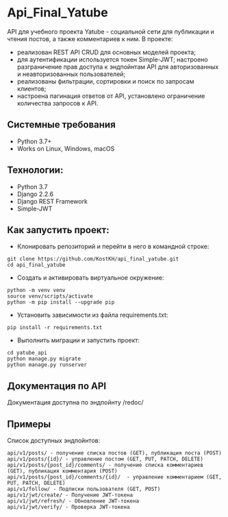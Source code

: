 # Api_Final_Yatube

API для учебного проекта Yatube - социальной сети для публикации и чтения постов, а также комментариев к ним.
В проекте:
- реализован REST API CRUD для основных моделей проекта; 
- для аутентификации используется токен Simple-JWT;
настроено разграничение прав доступа к эндпойнтам API для авторизованных и неавторизованных пользователей;
- реализованы фильтрации, сортировки и поиск по запросам клиентов;
- настроена пагинация ответов от API, установлено ограничение количества запросов к API.

## Системные требования
- Python 3.7+
- Works on Linux, Windows, macOS

## Технологии:
- Python 3.7
- Django 2.2.6
- Django REST Framework
- Simple-JWT

## Как запустить проект:

- Клонировать репозиторий и перейти в него в командной строке:
```
git clone https://github.com/KostKH/api_final_yatube.git
cd api_final_yatube
```

- Cоздать и активировать виртуальное окружение:
```
python -m venv venv
source venv/scripts/activate
python -m pip install --upgrade pip
```

- Установить зависимости из файла requirements.txt:
```
pip install -r requirements.txt
```
- Выполнить миграции и запустить проект:
```
cd yatube_api
python manage.py migrate
python manage.py runserver
```

## Документация по API
Документация доступна по эндпойнту /redoc/

## Примеры

Список доступных эндпойнтов:

```
api/v1/posts/ - получение списка постов (GET), публикация поста (POST)
api/v1/posts/{id}/ - управление постом (GET, PUT, PATCH, DELETE)
api/v1/posts/{post_id}/comments/ - получение списка комментариев (GET), публикация комментария (POST)
api/v1/posts/{post_id}/comments/{id}/  - управление комментарием (GET, PUT, PATCH, DELETE)
api/v1/follow/ - Подписки пользователя (GET, POST)
api/v1/jwt/create/ - Получение JWT-токена
api/v1/jwt/refresh/ - Обновление JWT-токена
api/v1/jwt/verify/ - Проверка JWT-токена
```

